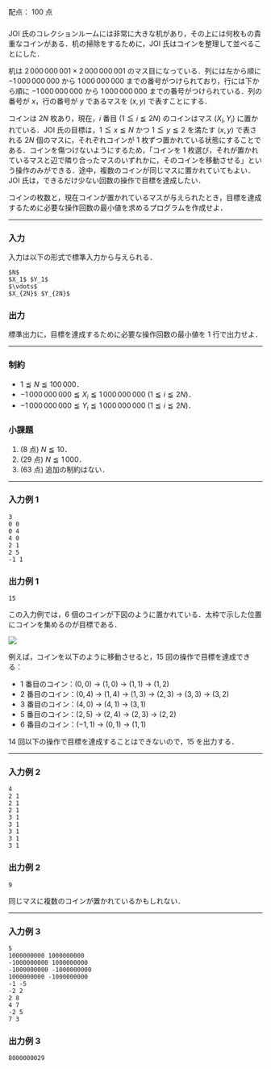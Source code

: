 配点： $100$ 点

###
JOI 氏のコレクションルームには非常に大きな机があり，その上には何枚もの貴重なコインがある．机の掃除をするために，JOI 氏はコインを整理して並べることにした．

机は $2\,000\,000\,001 \times 2\,000\,000\,001$ のマス目になっている．列には左から順に $-1\,000\,000\,000$ から $1\,000\,000\,000$ までの番号がつけられており，行には下から順に $-1\,000\,000\,000$ から $1\,000\,000\,000$ までの番号がつけられている．列の番号が $x$，行の番号が $y$ であるマスを ($x, y$) で表すことにする．

コインは $2N$ 枚あり，現在，$i$ 番目 ($1 \leqq i \leqq 2N$) のコインはマス ($X_i, Y_i$) に置かれている．JOI 氏の目標は，$1 \leqq x \leqq N$ かつ $1 \leqq y \leqq 2$ を満たす ($x, y$) で表される $2N$ 個のマスに，それぞれコインが $1$ 枚ずつ置かれている状態にすることである．コインを傷つけないようにするため，「コインを $1$ 枚選び，それが置かれているマスと辺で隣り合ったマスのいずれかに，そのコインを移動させる」という操作のみができる．途中，複数のコインが同じマスに置かれていてもよい．JOI 氏は，できるだけ少ない回数の操作で目標を達成したい．

コインの枚数と，現在コインが置かれているマスが与えられたとき，目標を達成するために必要な操作回数の最小値を求めるプログラムを作成せよ．

---

### 入力
入力は以下の形式で標準入力から与えられる．

~~~
$N$
$X_1$ $Y_1$
$\vdots$
$X_{2N}$ $Y_{2N}$
~~~

### 出力
標準出力に，目標を達成するために必要な操作回数の最小値を $1$ 行で出力せよ．

---

### 制約
- $1 \leqq N \leqq 100\,000$．
- $-1\,000\,000\,000 \leqq X_i \leqq 1\,000\,000\,000$ ($1 \leqq i \leqq 2N$)．
- $-1\,000\,000\,000 \leqq Y_i \leqq 1\,000\,000\,000$ ($1 \leqq i \leqq 2N$)．

### 小課題
1. ($8$ 点) $N \leqq 10$．
2. ($29$ 点) $N \leqq 1\,000$．
3. ($63$ 点) 追加の制約はない．

---

### 入力例 1
~~~
3
0 0
0 4
4 0
2 1
2 5
-1 1
~~~

### 出力例 1
~~~
15
~~~

この入力例では，$6$ 個のコインが下図のように置かれている．太枠で示した位置にコインを集めるのが目標である．

![](https://img.atcoder.jp/joi2019ho/2019-ho-t4-fig01.png)

例えば，コインを以下のように移動させると，$15$ 回の操作で目標を達成できる：

- $1$ 番目のコイン：($0, 0$) → ($1, 0$) → ($1, 1$) → ($1, 2$)
- $2$ 番目のコイン：($0, 4$) → ($1, 4$) → ($1, 3$) → ($2, 3$) → ($3, 3$) → ($3, 2$)
- $3$ 番目のコイン：($4, 0$) → ($4, 1$) → ($3, 1$)
- $5$ 番目のコイン：($2, 5$) → ($2, 4$) → ($2, 3$) → ($2, 2$)
- $6$ 番目のコイン：($-1, 1$) → ($0, 1$) → ($1, 1$)

$14$ 回以下の操作で目標を達成することはできないので，$15$ を出力する．

---

### 入力例 2
~~~
4
2 1
2 1
2 1
3 1
3 1
3 1
3 1
3 1
~~~

### 出力例 2
~~~
9
~~~

同じマスに複数のコインが置かれているかもしれない．

---

### 入力例 3
~~~
5
1000000000 1000000000
-1000000000 1000000000
-1000000000 -1000000000
1000000000 -1000000000
-1 -5
-2 2
2 8
4 7
-2 5
7 3
~~~

### 出力例 3
~~~
8000000029
~~~
